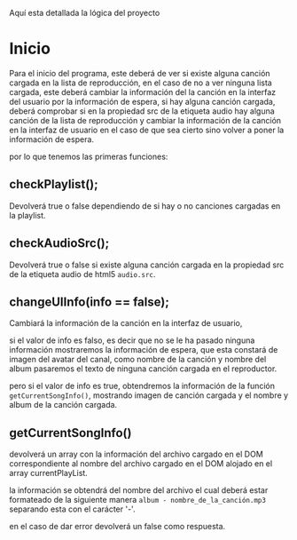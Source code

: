Aquí esta detallada la lógica del proyecto

# Inicio
Para el inicio del programa, este deberá de ver si existe alguna canción cargada en la lista de reproducción, en el caso de no a ver ninguna lista cargada, este deberá cambiar la información del la canción en la interfaz del usuario por la información de espera, si hay alguna canción cargada, deberá comprobar si en la propiedad src de la etiqueta audio hay alguna canción de la lista de reproducción y cambiar la información de la canción en la interfaz de usuario en el caso de que sea cierto sino volver a poner la información de espera.

por lo que tenemos las primeras funciones:

## checkPlaylist(); 
Devolverá true o false dependiendo de si hay o no canciones cargadas en la playlist.

## checkAudioSrc();
Devolverá true o false si existe alguna canción cargada en la propiedad src de la etiqueta audio de html5 `audio.src`.

## changeUIInfo(info == false);
Cambiará la información de la canción en la interfaz de usuario,

si el valor de info es falso, es decir que no se le ha pasado ninguna información mostraremos la información de espera, que esta constará de imagen del avatar del canal, 
como nombre de la canción y nombre del album pasaremos el texto de ninguna canción cargada en el reproductor.

pero si el valor de info es true, obtendremos la información de la función `getCurrentSongInfo()`, mostrando imagen de canción cargada y el nombre y album de la canción cargada.

## getCurrentSongInfo()
devolverá un array con la información del archivo cargado en el DOM correspondiente al nombre del archivo cargado en el DOM alojado en el array currentPlayList.

la información se obtendrá del nombre del archivo el cual deberá estar formateado de la siguiente manera `album - nombre_de_la_canción.mp3` separando esta con el carácter '-'.

en el caso de dar error devolverá un false como respuesta.
